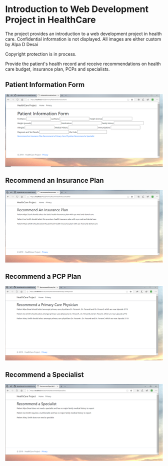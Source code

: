 # Introduction to Web Development Project in HealthCare

The project provides an introduction to a web development project in health care. Confidential information is not displayed. All images are either custom by Alpa D Desai 

Copyright protection is in process.  

Provide the patient's health record and receive recommendations on health care budget, insurance plan, PCPs and specialists.

## Patient Information Form
![image](PatientInformationForm.png)

## Recommend an Insurance Plan
![image](RecommendAnInsurancePlan.png)

## Recommend a PCP Plan
![image](RecommendAPCP.png)

## Recommend a Specialist
![image](RecommendASpecialist.png)
